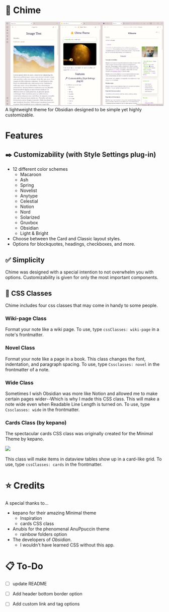 # 🔔 Chime
![](Macaroon.png)
A lightweight theme for Obsidian designed to be simple yet highly customizable.
# Features
## ✒️ Customizability (with Style Settings plug-in)
- 12 different color schemes
  - Macaroon
  - Ash
  - Spring
  - Novelist
  - Anytype
  - Celestial
  - Notion
  - Nord
  - Solarized
  - Gruvbox
  - Obsidian
  - Light & Bright
- Choose between the Card and Classic layout styles.
- Options for blockquotes, headings, checkboxes, and more.  
## ✅ Simplicity
Chime was designed with a special intention to not overwhelm you with options. Customizability is given for only the most important components.
## 🚩 CSS Classes
Chime includes four css classes that may come in handy to some people.
### Wiki-page Class
Format your note like a wiki page. To use, type `cssClasses: wiki-page` in a note's frontmatter.

### Novel Class
Format your note like a page in a book. This class changes the font, indentation, and paragraph spacing. 
To use, type `Cssclasses: novel` in the frontmatter of a note.

### Wide Class
Sometimes I wish Obsidian was more like Notion and allowed me to make certain pages wider--Which is why I made this CSS class. This will make a note wide even when Readable Line Length is turned on. To use, type `Cssclasses: wide` in the frontmatter.
### Cards Class (by kepano)
The spectacular cards CSS class was originally created for the Minimal Theme by kepano.

<a href="https://www.buymeacoffee.com/kepano"><img src="https://img.buymeacoffee.com/button-api/?text=Buy kepano a coffee&emoji=&slug=kepano&button_colour=6a8695&font_colour=ffffff&font_family=Poppins&outline_colour=000000&coffee_colour=FFDD00"></a>

This class will make items in dataview tables show up in a card-like grid. To use, type `cssClasses: cards` in the frontmatter.
# ⭐ Credits
A special thanks to...
- kepano for their amazing Minimal theme
  - Inspiration
  - cards CSS class
- Anubis for the phenomenal AnuPpuccin theme
  - rainbow folders option
- The developers of *Obsidian*.
  - I wouldn't have learned CSS without this app.
# 📋 To-Do
- [ ] update README
- [ ] Add header bottom border option
- [ ] Add custom link and tag options
 
